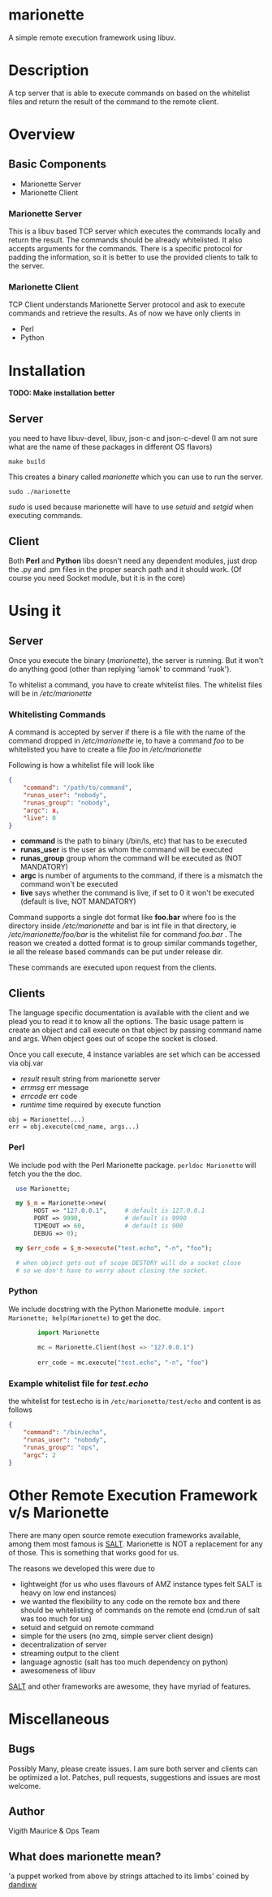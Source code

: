 marionette
==========

A simple remote execution framework using libuv.

# Description

A tcp server that is able to execute commands on based on the whitelist files and return the result of the command to the remote client.

# Overview

## Basic Components

  * Marionette Server
  * Marionette Client
  
### Marionette Server

This is a libuv based TCP server which executes the commands locally and return the result. The commands should be already whitelisted. It also accepts arguments for the commands. There is a specific protocol for padding the information, so it is better to use the provided clients to talk to the server.

### Marionette Client

TCP Client understands Marionette Server protocol and ask to execute commands and retrieve the results. As of now we have only clients in 

 - Perl
 - Python

# Installation

**TODO: Make installation better**

## Server

you need to have libuv-devel, libuv, json-c and json-c-devel (I am not sure what are the name of these packages in different OS flavors)

```make build```

This creates a binary called _marionette_ which you can use to run the server.

```sudo ./marionette```
 
_sudo_ is used because marionette will have to use _setuid_ and _setgid_ when executing commands.

## Client

Both **Perl** and **Python** libs doesn't need any dependent modules, just drop the .py and .pm files in the proper search path and it should work. (Of course you need Socket module, but it is in the core)

# Using it

## Server

Once you execute the binary (_marionette_), the server is running. But it won't do anything good (other than replying 'iamok' to command 'ruok').

To whitelist a command, you have to create whitelist files. The whitelist files will be in _/etc/marionette_

### Whitelisting Commands

A command is accepted by server if there is a file with the name of the command dropped in _/etc/marionette_ ie, to have a command *foo* to be whitelisted you have to create a file _foo_ in _/etc/marionette_

Following is how a whitelist file will look like

```json
{
    "command": "/path/to/command",
    "runas_user": "nobody",
    "runas_group": "nobody",
    "argc": x,
    "live": 0
}
```

  - **command** is the path to binary (/bin/ls, etc) that has to be executed
  - **runas_user** is the user as whom the command will be executed
  - **runas_group** group whom the command will be executed as (NOT MANDATORY)
  - **argc** is number of arguments to the command, if there is a mismatch the command won't be executed
  - **live** says whether the command is live, if set to 0 it won't be executed (default is live, NOT MANDATORY)

Command supports a single dot format like **foo.bar** where foo is the directory inside _/etc/marionette_ and bar is int file in that directory, ie _/etc/marionette/foo/bar_ is the whitelist file for command _foo.bar_ . The reason we created a dotted format is to group similar commands together, ie all the release based commands can be put under release dir.

These commands are executed upon request from the clients.

## Clients

The language specific documentation is available with the client and we plead you to read it to know all the options. The basic usage pattern is create an object and call execute on that object by passing command name and args. When object goes out of scope the socket is closed. 

Once you call execute, 4 instance variables are set which can be accessed via obj.var
  - _result_   result string from marionette server
  - _errmsg_   err message
  - _errcode_  err code
  - _runtime_  time required by execute function

```
obj = Marionette(...)
err = obj.execute(cmd_name, args...)
```

### Perl

We include pod with the Perl Marionette package. ```perldoc Marionette``` will fetch you the the doc.

```perl
  use Marionette;

  my $_m = Marionette->new(
       HOST => "127.0.0.1",     # default is 127.0.0.1
       PORT => 9990,            # default is 9990
       TIMEOUT => 60,           # default is 900
       DEBUG => 0);

  my $err_code = $_m->execute("test.echo", "-n", "foo");

  # when object gets out of scope DESTORY will do a socket close
  # so we don't have to worry about closing the socket.
```

### Python

We include docstring with the Python Marionette module. ```import Marionette; help(Marionette)``` to get the doc.

```python
        import Marionette
        
        mc = Marionette.Client(host => "127.0.0.1")
        
        err_code = mc.execute("test.echo", "-n", "foo")
```

### Example whitelist file for _test.echo_

the whitelist for test.echo is in ```/etc/marionette/test/echo``` and content is as follows

```json
{
    "command": "/bin/echo",
    "runas_user": "nobody",
    "runas_group": "ops",
    "argc": 2
}
```

# Other Remote Execution Framework v/s Marionette

There are many open source remote execution frameworks available, among them most famous is [SALT](http://www.saltstack.com/). Marionette is NOT a replacement for any of those. This is something that works good for us.

The reasons we developed this were due to

  - lightweight (for us who uses flavours of AMZ instance types felt SALT is heavy on low end instances)
  - we wanted the flexibility to any code on the remote box and there should be whitelisting of commands on the remote end (cmd.run of salt was too much for us)
  - setuid and setguid on remote command
  - simple for the users (no zmq, simple server client design)
  - decentralization of server
  - streaming output to the client
  - language agnostic (salt has too much dependency on python)
  - awesomeness of libuv

[SALT](http://www.saltstack.com/) and other frameworks are awesome, they have myriad of features.
  
# Miscellaneous

## Bugs
Possibly Many, please create issues. I am sure both server and clients can be optimized a lot. Patches, pull requests, suggestions and issues are most welcome.

## Author

Vigith Maurice & Ops Team

## What does marionette mean?

'a puppet worked from above by strings attached to its limbs' coined by [dandixw](https://github.com/dandixw)

 
